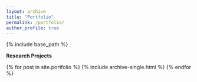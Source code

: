 ```yaml
---
layout: archive
title: "Portfolio"
permalink: /portfolio/
author_profile: true
---
```


{% include base_path %}

**Research Projects**

{% for post in site.portfolio %}
  {% include archive-single.html %}
{% endfor %}

